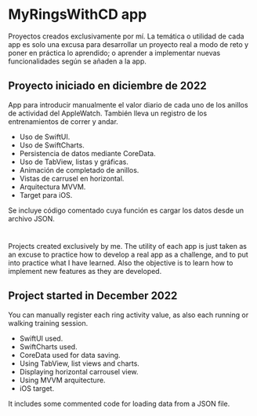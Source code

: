 # MyRingsWithCD app

Proyectos creados exclusivamente por mí. La temática o utilidad de cada app es solo una excusa para desarrollar un proyecto real a modo de reto y poner en práctica lo aprendido; o aprender a implementar nuevas funcionalidades según se añaden a la app.

## Proyecto iniciado en diciembre de 2022

App para introducir manualmente el valor diario de cada uno de los anillos de actividad del AppleWatch. También lleva un registro de los entrenamientos de correr y andar.

* Uso de SwiftUI.
* Uso de SwiftCharts.
* Persistencia de datos mediante CoreData.
* Uso de TabView, listas y gráficas.
* Animación de completado de anillos.
* Vistas de carrusel en horizontal.
* Arquitectura MVVM.
* Target para iOS.

Se incluye código comentado cuya función es cargar los datos desde un archivo JSON.

#
#

Projects created exclusively by me. The utility of each app is just taken as an excuse to practice how to develop a real app as a challenge, and to put into practice what I have learned. Also the objective is to learn how to implement new features as they are developed.

## Project started in December 2022

You can manually register each ring activity value, as also each running or walking training session.

* SwiftUI used.
* SwiftCharts used.
* CoreData used for data saving.
* Using TabView, list views and charts.
* Displaying horizontal carrousel view.
* Using MVVM arquitecture.
* iOS target.

It includes some commented code for loading data from a JSON file.
